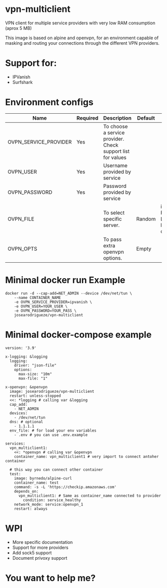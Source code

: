 # vpn-multiclient

VPN client for multiple service providers with very low RAM consumption (aprox 5 MB)

This image is based on alpine and openvpn, for an environment capable of masking and routing your connections
through the different VPN providers.

# Support for:

- IPVanish
- Surfshark

# Environment configs

| Name                    | Required    | Description                                                    | Default    | Example                        |
|-----------------------	|----------	|-------------------------------------------------------------	|---------	|-------------------------------	|
| OVPN_SERVICE_PROVIDER    | Yes        | To choose a service provider. Check support list for values    |         	|                               	|
| OVPN_USER                | Yes        | Username provided by service                                    |         	|                               	|
| OVPN_PASSWORD            | Yes        | Password provided by service                                    |         	|                               	|
| OVPN_FILE                |          	| To select specific server.                                    | Random    | ipvanish-PE-Lima-lim-c01.ovpn    |
| OVPN_OPTS                |          	| To pass extra openvpn options.                                | Empty    |                               	|

# Minimal docker run Example

```
docker run -d --cap-add=NET_ADMIN --device /dev/net/tun \
    --name CONTAINER_NAME
    -e OVPN_SERVICE_PROVIDER=ipvanish \
    -e OVPN_USER=YOUR_USER \
    -e OVPN_PASSWORD=YOUR_PASS \
    josearodrigueze/vpn-multiclient
```

# Minimal docker-compose example

```
version: '3.9'

x-logging: &logging
  logging:
    driver: "json-file"
    options:
      max-size: "10m"
      max-file: "1"

x-openvpn: &openvpn
  image: josearodrigueze/vpn-multiclient
  restart: unless-stopped
  <<: *logging # calling var &logging
  cap_add:
    - NET_ADMIN
  devices:
    - /dev/net/tun
  dns: # optional
    - 1.1.1.1
  env_file: # for load your env variables
    - .env # you can use .env.example

services:
  vpn_multiclient1:
    <<: *openvpn # calling var &openvpn
    container_name: vpn_multiclient1 # very import to connect antoher container
    
  # this way you can connect other container 
  test:
    image: byrnedo/alpine-curl
    container_name: test
    command: -s -L 'https://checkip.amazonaws.com'
    depends_on:
      vpn_multiclient1: # Same as container_name connected to provider 
        condition: service_healthy
    network_mode: service:openvpn_1
    restart: always

```

# WPI
- More specific documentation
- Support for more providers
- Add sock5 support
- Document privoxy support


# You want to help me?
